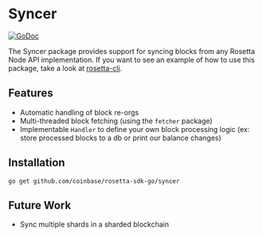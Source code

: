 # Syncer

[![GoDoc](https://img.shields.io/badge/go.dev-reference-007d9c?logo=go&logoColor=white&style=shield)](https://pkg.go.dev/github.com/coinbase/rosetta-sdk-go/syncer?tab=doc)

The Syncer package provides support for syncing blocks from any Rosetta Node API
implementation. If you want to see an example of how to use this package, take
a look at [rosetta-cli](https://github.com/coinbase/rosetta-cli).

## Features
* Automatic handling of block re-orgs
* Multi-threaded block fetching (using the `fetcher` package)
* Implementable `Handler` to define your own block processing logic (ex: store
processed blocks to a db or print our balance changes)

## Installation

```shell
go get github.com/coinbase/rosetta-sdk-go/syncer
```

## Future Work
* Sync multiple shards in a sharded blockchain
